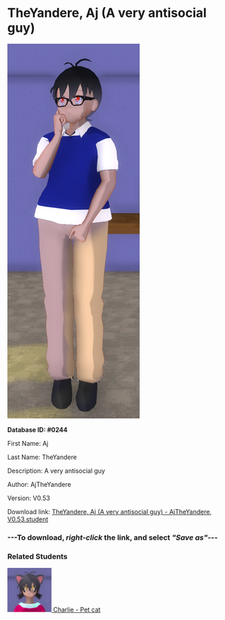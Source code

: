 # TheYandere, Aj (A very antisocial guy)

<img src="../../Files/Images/TheYandere, Aj (A very antisocial guy).png" title="TheYandere, Aj (A very antisocial guy) - AjTheYandere, V0.53">

**Database ID: #0244**

First Name: Aj

Last Name: TheYandere

Description: A very antisocial guy

Author: AjTheYandere

Version: V0.53

Download link: <a href="https://raw.githubusercontent.com/Arbiter1223/Daigaku-Gurashi-Custom-Students/master/Files/Student%20Files/TheYandere%2C%20Aj%20(A%20very%20antisocial%20guy)%20-%20AjTheYandere%2C%20V0.53.student">TheYandere, Aj (A very antisocial guy) - AjTheYandere, V0.53.student</a>

### ---**To download, _right-click_ the link, and select _"Save as"_**---

### Related Students

<a href="Komatsu, Charlie (Aj's pet cat).md"><img src="../../Files/Thumbs/Komatsu, Charlie (Aj's pet cat).png" height="100" width="100" title="Komatsu, Charlie (Aj's pet cat) - AjTheYandere, V0.53"></a><a href="Komatsu, Charlie (Aj's pet cat).md"> Charlie - Pet cat</a>

